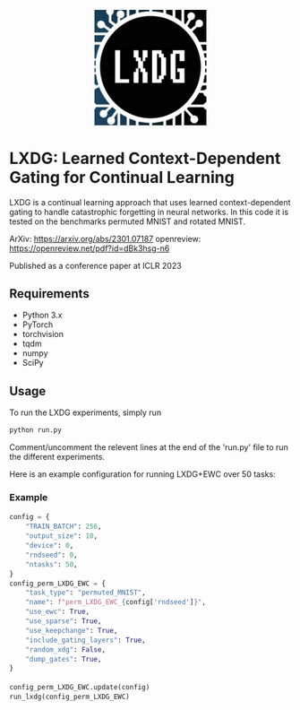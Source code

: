 <p align="center">
  <img src="LXDG_logo.png" width="200" />
</p>

# LXDG: Learned Context-Dependent Gating for Continual Learning

LXDG is a continual learning approach that uses learned context-dependent gating to handle catastrophic forgetting in neural networks. In this code it is tested on the benchmarks permuted MNIST and rotated MNIST.

ArXiv:  https://arxiv.org/abs/2301.07187
openreview: https://openreview.net/pdf?id=dBk3hsg-n6

Published as a conference paper at ICLR 2023

## Requirements
- Python 3.x
- PyTorch
- torchvision
- tqdm
- numpy
- SciPy

## Usage

To run the LXDG experiments, simply run

```python
python run.py
```

Comment/uncomment the relevent lines at the end of the 'run.py' file to run the different experiments.

Here is an example configuration for running LXDG+EWC over 50 tasks:

### Example

```python
config = {
    "TRAIN_BATCH": 256,
    "output_size": 10,
    "device": 0,
    "rndseed": 0,
    "ntasks": 50,
}
config_perm_LXDG_EWC = {
    "task_type": "permuted_MNIST",
    "name": f"perm_LXDG_EWC_{config['rndseed']}",
    "use_ewc": True,
    "use_sparse": True,
    "use_keepchange": True,
    "include_gating_layers": True,
    "random_xdg": False,
    "dump_gates": True,
}

config_perm_LXDG_EWC.update(config)
run_lxdg(config_perm_LXDG_EWC)
```

